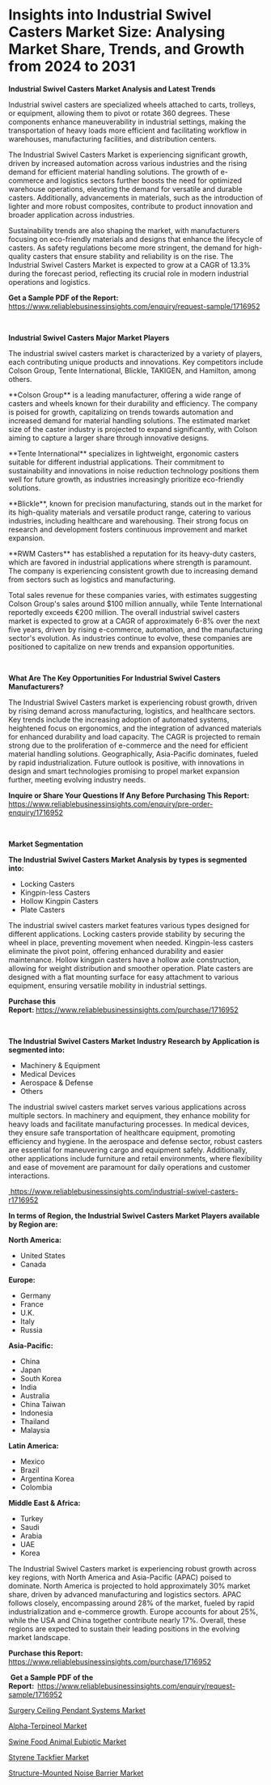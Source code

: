 <p><h1>Insights into Industrial Swivel Casters Market Size: Analysing Market Share, Trends, and Growth from 2024 to 2031</h1></p><p><strong>Industrial Swivel Casters Market Analysis and Latest Trends</strong></p>
<p><p>Industrial swivel casters are specialized wheels attached to carts, trolleys, or equipment, allowing them to pivot or rotate 360 degrees. These components enhance maneuverability in industrial settings, making the transportation of heavy loads more efficient and facilitating workflow in warehouses, manufacturing facilities, and distribution centers.</p><p>The Industrial Swivel Casters Market is experiencing significant growth, driven by increased automation across various industries and the rising demand for efficient material handling solutions. The growth of e-commerce and logistics sectors further boosts the need for optimized warehouse operations, elevating the demand for versatile and durable casters. Additionally, advancements in materials, such as the introduction of lighter and more robust composites, contribute to product innovation and broader application across industries.</p><p>Sustainability trends are also shaping the market, with manufacturers focusing on eco-friendly materials and designs that enhance the lifecycle of casters. As safety regulations become more stringent, the demand for high-quality casters that ensure stability and reliability is on the rise. The Industrial Swivel Casters Market is expected to grow at a CAGR of 13.3% during the forecast period, reflecting its crucial role in modern industrial operations and logistics.</p></p>
<p><strong>Get a Sample PDF of the Report:&nbsp;</strong> <a href="https://www.reliablebusinessinsights.com/enquiry/request-sample/1716952?utm_campaign=1470&utm_medium=2&utm_source=Github&utm_content=ia&utm_term=13102024&utm_id=industrial-swivel-casters">https://www.reliablebusinessinsights.com/enquiry/request-sample/1716952</a></p>
<p>&nbsp;</p>
<p><strong>Industrial Swivel Casters Major Market Players</strong></p>
<p><p>The industrial swivel casters market is characterized by a variety of players, each contributing unique products and innovations. Key competitors include Colson Group, Tente International, Blickle, TAKIGEN, and Hamilton, among others.</p><p>**Colson Group** is a leading manufacturer, offering a wide range of casters and wheels known for their durability and efficiency. The company is poised for growth, capitalizing on trends towards automation and increased demand for material handling solutions. The estimated market size of the caster industry is projected to expand significantly, with Colson aiming to capture a larger share through innovative designs.</p><p>**Tente International** specializes in lightweight, ergonomic casters suitable for different industrial applications. Their commitment to sustainability and innovations in noise reduction technology positions them well for future growth, as industries increasingly prioritize eco-friendly solutions.</p><p>**Blickle**, known for precision manufacturing, stands out in the market for its high-quality materials and versatile product range, catering to various industries, including healthcare and warehousing. Their strong focus on research and development fosters continuous improvement and market expansion.</p><p>**RWM Casters** has established a reputation for its heavy-duty casters, which are favored in industrial applications where strength is paramount. The company is experiencing consistent growth due to increasing demand from sectors such as logistics and manufacturing.</p><p>Total sales revenue for these companies varies, with estimates suggesting Colson Group's sales around $100 million annually, while Tente International reportedly exceeds €200 million. The overall industrial swivel casters market is expected to grow at a CAGR of approximately 6-8% over the next five years, driven by rising e-commerce, automation, and the manufacturing sector's evolution. As industries continue to evolve, these companies are positioned to capitalize on new trends and expansion opportunities.</p></p>
<p>&nbsp;</p>
<p><strong>What Are The Key Opportunities For Industrial Swivel Casters Manufacturers?</strong></p>
<p><p>The Industrial Swivel Casters market is experiencing robust growth, driven by rising demand across manufacturing, logistics, and healthcare sectors. Key trends include the increasing adoption of automated systems, heightened focus on ergonomics, and the integration of advanced materials for enhanced durability and load capacity. The CAGR is projected to remain strong due to the proliferation of e-commerce and the need for efficient material handling solutions. Geographically, Asia-Pacific dominates, fueled by rapid industrialization. Future outlook is positive, with innovations in design and smart technologies promising to propel market expansion further, meeting evolving industry needs.</p></p>
<p><strong>Inquire or Share Your Questions If Any Before Purchasing This Report:</strong> <a href="https://www.reliablebusinessinsights.com/enquiry/pre-order-enquiry/1716952?utm_campaign=1470&utm_medium=2&utm_source=Github&utm_content=ia&utm_term=13102024&utm_id=industrial-swivel-casters">https://www.reliablebusinessinsights.com/enquiry/pre-order-enquiry/1716952</a></p>
<p>&nbsp;</p>
<p><strong>Market Segmentation</strong></p>
<p><strong>The Industrial Swivel Casters Market Analysis by types is segmented into:</strong></p>
<p><ul><li>Locking Casters</li><li>Kingpin-less Casters</li><li>Hollow Kingpin Casters</li><li>Plate Casters</li></ul></p>
<p><p>The industrial swivel casters market features various types designed for different applications. Locking casters provide stability by securing the wheel in place, preventing movement when needed. Kingpin-less casters eliminate the pivot point, offering enhanced durability and easier maintenance. Hollow kingpin casters have a hollow axle construction, allowing for weight distribution and smoother operation. Plate casters are designed with a flat mounting surface for easy attachment to various equipment, ensuring versatile mobility in industrial settings.</p></p>
<p><strong>Purchase this Report:&nbsp;</strong><a href="https://www.reliablebusinessinsights.com/purchase/1716952?utm_campaign=1470&utm_medium=2&utm_source=Github&utm_content=ia&utm_term=13102024&utm_id=industrial-swivel-casters">https://www.reliablebusinessinsights.com/purchase/1716952</a></p>
<p>&nbsp;</p>
<p><strong>The Industrial Swivel Casters Market Industry Research by Application is segmented into:</strong></p>
<p><ul><li>Machinery & Equipment</li><li>Medical Devices</li><li>Aerospace & Defense</li><li>Others</li></ul></p>
<p><p>The industrial swivel casters market serves various applications across multiple sectors. In machinery and equipment, they enhance mobility for heavy loads and facilitate manufacturing processes. In medical devices, they ensure safe transportation of healthcare equipment, promoting efficiency and hygiene. In the aerospace and defense sector, robust casters are essential for maneuvering cargo and equipment safely. Additionally, other applications include furniture and retail environments, where flexibility and ease of movement are paramount for daily operations and customer interactions.</p></p>
<p><a href="https://www.reliablebusinessinsights.com/industrial-swivel-casters-r1716952?utm_campaign=1470&utm_medium=2&utm_source=Github&utm_content=ia&utm_term=13102024&utm_id=industrial-swivel-casters">&nbsp;https://www.reliablebusinessinsights.com/industrial-swivel-casters-r1716952</a></p>
<p><strong>In terms of Region, the Industrial Swivel Casters Market Players available by Region are:</strong></p>
<p>
    <p> <strong> North America: </strong>
        <ul>
            <li>United States</li>
            <li>Canada</li>
        </ul>
        </p> 
    <p> <strong> Europe: </strong>
        <ul>
            <li>Germany</li>
            <li>France</li>
            <li>U.K.</li>
            <li>Italy</li>
            <li>Russia</li>
        </ul>
        </p> 
    <p> <strong> Asia-Pacific: </strong>
        <ul>
            <li>China</li>
            <li>Japan</li>
            <li>South Korea</li>
            <li>India</li>
            <li>Australia</li>
            <li>China Taiwan</li>
            <li>Indonesia</li>
            <li>Thailand</li>
            <li>Malaysia</li>
        </ul>
        </p> 
    <p> <strong> Latin America: </strong>
        <ul>
            <li>Mexico</li>
            <li>Brazil</li>
            <li>Argentina Korea</li>
            <li>Colombia</li>
        </ul>
        </p> 
    <p> <strong> Middle East & Africa: </strong>
        <ul>
            <li>Turkey</li>
            <li>Saudi</li>
            <li>Arabia</li>
            <li>UAE</li>
            <li>Korea</li>
        </ul>
    </p>
    </p>
<p><p>The Industrial Swivel Casters market is experiencing robust growth across key regions, with North America and Asia-Pacific (APAC) poised to dominate. North America is projected to hold approximately 30% market share, driven by advanced manufacturing and logistics sectors. APAC follows closely, encompassing around 28% of the market, fueled by rapid industrialization and e-commerce growth. Europe accounts for about 25%, while the USA and China together contribute nearly 17%. Overall, these regions are expected to sustain their leading positions in the evolving market landscape.</p></p>
<p><strong>Purchase this Report: </strong><a href="https://www.reliablebusinessinsights.com/purchase/1716952?utm_campaign=1470&utm_medium=2&utm_source=Github&utm_content=ia&utm_term=13102024&utm_id=industrial-swivel-casters">https://www.reliablebusinessinsights.com/purchase/1716952</a></p>
<p>&nbsp;<strong>Get a Sample PDF of the Report:&nbsp;&nbsp;</strong><a href="https://www.reliablebusinessinsights.com/enquiry/request-sample/1716952?utm_campaign=1470&utm_medium=2&utm_source=Github&utm_content=ia&utm_term=13102024&utm_id=industrial-swivel-casters">https://www.reliablebusinessinsights.com/enquiry/request-sample/1716952</a></p>
<p><strong></strong></p>
<p><p><a href="https://www.linkedin.com/pulse/surgery-ceiling-pendant-systems-market-revolution-size-share-zjsdf?utm_campaign=1470&utm_medium=2&utm_source=Github&utm_content=ia&utm_term=13102024&utm_id=industrial-swivel-casters">Surgery Ceiling Pendant Systems Market</a></p><p><a href="https://www.linkedin.com/pulse/alpha-terpineol-market-global-regional-analysis-focus-region-cvx0f?utm_campaign=1470&utm_medium=2&utm_source=Github&utm_content=ia&utm_term=13102024&utm_id=industrial-swivel-casters">Alpha-Terpineol Market</a></p><p><a href="https://www.linkedin.com/pulse/swine-food-animal-eubiotic-spectrum-usage-patterns-sector-frcpe?utm_campaign=1470&utm_medium=2&utm_source=Github&utm_content=ia&utm_term=13102024&utm_id=industrial-swivel-casters">Swine Food Animal Eubiotic Market</a></p><p><a href="https://www.linkedin.com/pulse/insights-styrene-tackfier-market-players-size-geographical-oaeje?utm_campaign=1470&utm_medium=2&utm_source=Github&utm_content=ia&utm_term=13102024&utm_id=industrial-swivel-casters">Styrene Tackfier Market</a></p><p><a href="https://www.linkedin.com/pulse/in-depth-structure-mounted-noise-barrier-market-review-size-3sfse?utm_campaign=1470&utm_medium=2&utm_source=Github&utm_content=ia&utm_term=13102024&utm_id=industrial-swivel-casters">Structure-Mounted Noise Barrier Market</a></p></p>